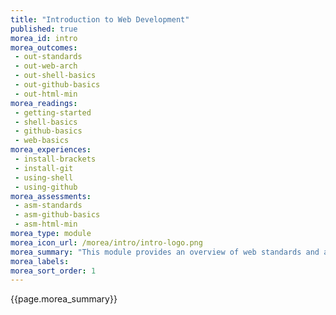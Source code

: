 ```yaml
---
title: "Introduction to Web Development"
published: true
morea_id: intro
morea_outcomes:
 - out-standards
 - out-web-arch
 - out-shell-basics
 - out-github-basics
 - out-html-min
morea_readings:
 - getting-started
 - shell-basics
 - github-basics
 - web-basics
morea_experiences:
 - install-brackets
 - install-git
 - using-shell
 - using-github
morea_assessments:
 - asm-standards
 - asm-github-basics
 - asm-html-min
morea_type: module
morea_icon_url: /morea/intro/intro-logo.png
morea_summary: "This module provides an overview of web standards and architecture and an introduction to web development."
morea_labels:
morea_sort_order: 1
---
```


{{page.morea_summary}}
